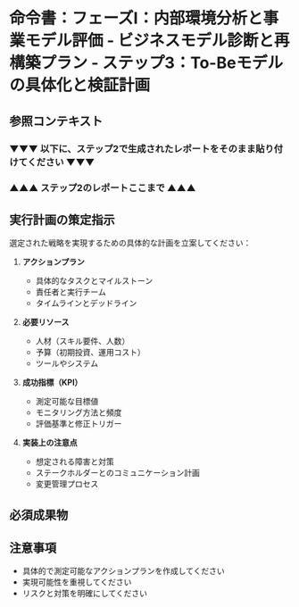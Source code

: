 # 命令書：フェーズⅠ：内部環境分析と事業モデル評価 - ビジネスモデル診断と再構築プラン - ステップ3：To-Beモデルの具体化と検証計画

## 参照コンテキスト
### ▼▼▼ 以下に、ステップ2で生成されたレポートをそのまま貼り付けてください ▼▼▼

### ▲▲▲ ステップ2のレポートここまで ▲▲▲

## 実行計画の策定指示
選定された戦略を実現するための具体的な計画を立案してください：

1. **アクションプラン**
   - 具体的なタスクとマイルストーン
   - 責任者と実行チーム
   - タイムラインとデッドライン

2. **必要リソース**
   - 人材（スキル要件、人数）
   - 予算（初期投資、運用コスト）
   - ツールやシステム

3. **成功指標（KPI）**
   - 測定可能な目標値
   - モニタリング方法と頻度
   - 評価基準と修正トリガー

4. **実装上の注意点**
   - 想定される障害と対策
   - ステークホルダーとのコミュニケーション計画
   - 変更管理プロセス

## 必須成果物

## 注意事項
- 具体的で測定可能なアクションプランを作成してください
- 実現可能性を重視してください
- リスクと対策を明確にしてください
